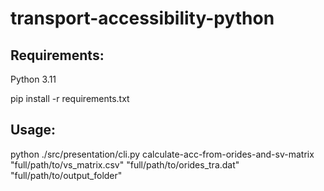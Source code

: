 # transport-accessibility-python

## Requirements:

Python 3.11

pip install -r requirements.txt

## Usage: 

python ./src/presentation/cli.py calculate-acc-from-orides-and-sv-matrix "full/path/to/vs_matrix.csv" "full/path/to/orides_tra.dat" "full/path/to/output_folder"